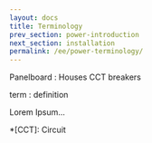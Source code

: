 ```yaml
---
layout: docs
title: Terminology
prev_section: power-introduction
next_section: installation
permalink: /ee/power-terminology/
---
```


Panelboard
: Houses CCT breakers


term
: definition

Lorem Ipsum...

*[CCT]: Circuit